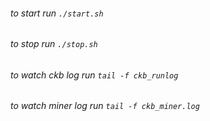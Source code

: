 ###### to start run `./start.sh`

###### to stop run `./stop.sh`

###### to watch ckb log run `tail -f ckb_runlog`

###### to watch miner log run `tail -f ckb_miner.log`
